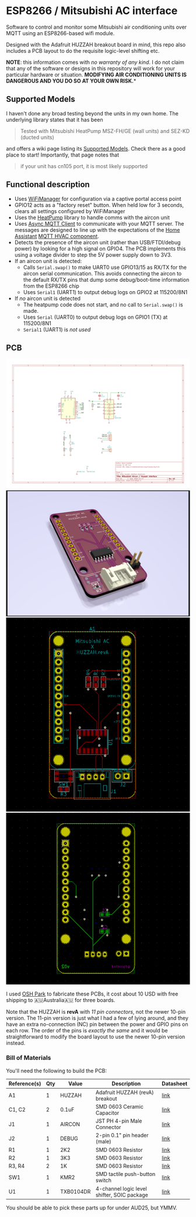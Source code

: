# ESP8266 / Mitsubishi AC interface

Software to control and monitor some Mitsubishi air conditioning units over MQTT
using an ESP8266-based wifi module.

Designed with the Adafruit HUZZAH breakout board in mind, this repo also
includes a PCB layout to do the requisite logic-level shifting etc.

**NOTE**: this information comes with _no warranty of any kind_. I do not claim
that any of the software or designs in this repository will work for your
particular hardware or situation. **MODIFYING AIR CONDITIONING UNITS IS
DANGEROUS AND YOU DO SO AT YOUR OWN RISK.***

## Supported Models

I haven't done any broad testing beyond the units in my own home. The underlying
library states that it has been

> Tested with Mitsubishi HeatPump MSZ-FH/GE (wall units) and SEZ-KD (ducted
> units)

and offers a wiki page listing its [Supported
Models](https://github.com/SwiCago/HeatPump/wiki/Supported-models). Check there
as a good place to start! Importantly, that page notes that

> if your unit has cn105 port, it is most likely supported

## Functional description

* Uses [WiFiManager](https://github.com/tzapu/WiFiManager/tree/development) for
  configuration via a captive portal access point
* GPIO12 acts as a "factory reset" button. When held low for 3 seconds, clears
  all settings configured by WiFiManager
* Uses the [HeatPump](https://github.com/SwiCago/HeatPump) library to handle
  comms with the aircon unit
* Uses [Async MQTT Client](https://github.com/marvinroger/async-mqtt-client) to
  communicate with your MQTT server. The messages are designed to line up with
  the expectations of the [Home Assistant](https://www.home-assistant.io/) [MQTT
  HVAC component](https://www.home-assistant.io/components/climate.mqtt/).
* Detects the presence of the aircon unit (rather than USB/FTDI/debug power) by
  looking for a high signal on GPIO4. The PCB implements this using a voltage
  divider to step the 5V power supply down to 3V3.
* If an aircon unit is detected:
    * Calls `Serial.swap()` to make UART0 use GPIO13/15 as RX/TX for the aircon
      serial communication. This avoids connecting the aircon to the default
      RX/TX pins that dump some debug/boot-time information from the ESP8266
      chip
    * Uses `Serial1` (UART1) to output debug logs on GPIO2 at 115200/8N1
* If _no_ aircon unit is detected
    * The heatpump code does not start, and no call to `Serial.swap()` is made.
    * Uses `Serial` (UART0) to output debug logs on GPIO1 (TX) at 115200/8N1
    * `Serial1` (UART1) is *not used*

## PCB

![PCB Schematic](docs/images/pcb-schematic.svg)
![PCB 3D Render](docs/images/pcb-render.png?raw=true)
![PCB Layout (top-side)](docs/images/pcb-layout-top.png?raw=true)
![PCB Layout (bottom-side)](docs/images/pcb-layout-bottom.png?raw=true)

I used [OSH Park](https://oshpark.com/) to fabricate these PCBs, it cost about
10 USD with free shipping to 🇦🇺Australia🇦🇺 for three boards.

Note that the HUZZAH is **revA** with _11 pin connectors_, not the newer 10-pin
version. The 11-pin version is just what I had a few of lying around, and they
have an extra no-connection (NC) pin between the power and GPIO pins on each
row. The order of the pins is _exactly the same_ and it would be straightforward
to modify the board layout to use the newer 10-pin version instead.

### Bill of Materials

You'll need the following to build the PCB:

| Reference(s) | Qty   | Value       | Description                                 | Datasheet                                                           |
| ------------ | ----- | ----------- | -----------                                 | ---------                                                           |
| A1           | 1     | HUZZAH      | Adafruit HUZZAH (revA) breakout             | [link](https://learn.adafruit.com/adafruit-huzzah-esp8266-breakout) |
| C1, C2       | 2     | 0.1uF       | SMD 0603 Ceramic Capacitor                  | [link]()                                                            |
| J1           | 1     | AIRCON      | JST PH 4-pin Male Connector                 | [link](http://www.jst-mfg.com/product/pdf/eng/ePH.pdf)              |
| J2           | 1     | DEBUG       | 2-pin 0.1" pin header (male)                | [link]()                                                            |
| R1           | 1     | 2K2         | SMD 0603 Resistor                           | [link]()                                                            |
| R2           | 1     | 3K3         | SMD 0603 Resistor                           | [link]()                                                            |
| R3, R4       | 2     | 1K          | SMD 0603 Resistor                           | [link]()                                                            |
| SW1          | 1     | KMR2        | SMD tactile push-button switch              | [link](https://www.ckswitches.com/media/1479/kmr2.pdf)              |
| U1           | 1     | TXB0104DR   | 4-channel logic level shifter, SOIC package | [link](http://www.ti.com/lit/ds/symlink/txb0104.pdf)                |

You should be able to pick these parts up for under AUD25, but YMMV.
